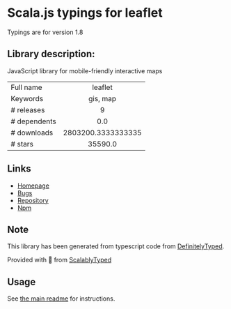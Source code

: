 
# Scala.js typings for leaflet

Typings are for version 1.8

## Library description:
JavaScript library for mobile-friendly interactive maps

|                    |                 |
| ------------------ | :-------------: |
| Full name          | leaflet |
| Keywords           | gis, map |
| # releases         | 9 |
| # dependents       | 0.0 |
| # downloads        | 2803200.3333333335 |
| # stars            | 35590.0 |

## Links
- [Homepage](https://leafletjs.com/)
- [Bugs](https://github.com/Leaflet/Leaflet/issues)
- [Repository](https://github.com/Leaflet/Leaflet)
- [Npm](https://www.npmjs.com/package/leaflet)
    


## Note
This library has been generated from typescript code from [DefinitelyTyped](https://definitelytyped.org).

Provided with :purple_heart: from [ScalablyTyped](https://github.com/oyvindberg/ScalablyTyped)

## Usage
See [the main readme](../../readme.md) for instructions.


